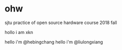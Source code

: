 # ohw
sjtu practice of open source hardware course 2018 fall

hollo i am xkn

hello i'm @hebingchang
hello i'm @liulongxiang 
